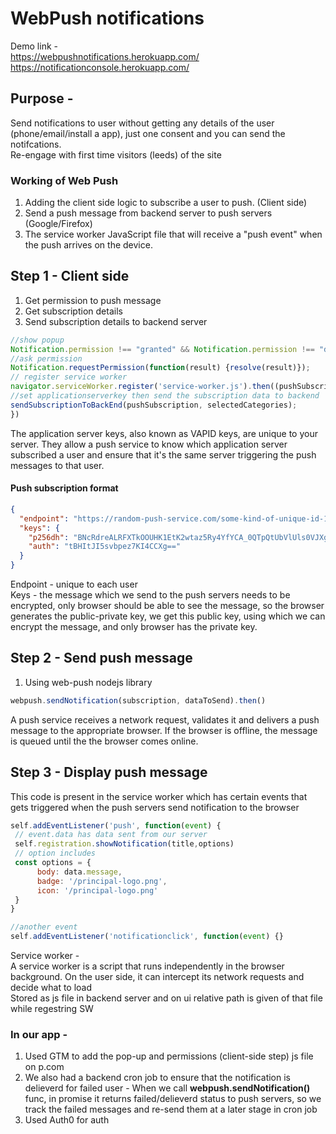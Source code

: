 # WebPush notifications

Demo link -  
<https://webpushnotifications.herokuapp.com/>  
<https://notificationconsole.herokuapp.com/>

## Purpose -

Send notifications to user without getting any details of the user (phone/email/install a app), just one consent and you can send the notifcations.  
Re-engage with first time visitors (leeds) of the site  

### Working of Web Push

1. Adding the client side logic to subscribe a user to push. (Client side)
2. Send a push message from backend server to push servers (Google/Firefox)
3. The service worker JavaScript file that will receive a "push event" when the push arrives on the device.

## Step 1 - Client side

1. Get permission to push message
2. Get subscription details
3. Send subscription details to backend server


```javascript
//show popup
Notification.permission !== "granted" && Notification.permission !== "denied"
//ask permission
Notification.requestPermission(function(result) {resolve(result)});
// register service worker
navigator.serviceWorker.register('service-worker.js').then((pushSubscription) => {
//set applicationserverkey then send the subscription data to backend
sendSubscriptionToBackEnd(pushSubscription, selectedCategories);
})
```

The application server keys, also known as VAPID keys, are unique to your server. They allow a push service to know which application server subscribed a user and ensure that it's the same server triggering the push messages to that user.  

#### Push subscription format  

```json
{
  "endpoint": "https://random-push-service.com/some-kind-of-unique-id-1234/v2/",
  "keys": {
    "p256dh": "BNcRdreALRFXTkOOUHK1EtK2wtaz5Ry4YfYCA_0QTpQtUbVlUls0VJXg7A8u-Ts1XbjhazAkj7I99e8QcYP7DkM=",
    "auth": "tBHItJI5svbpez7KI4CCXg=="
  }
}
```

Endpoint - unique to each user  
Keys - the message which we send to the push servers needs to be encrypted, only browser should be able to see the message, so the browser generates the public-private key, we get this public key, using which we can encrypt the message, and only browser has the private key.

## Step 2 - Send push message

1. Using web-push nodejs library  

```javascript
webpush.sendNotification(subscription, dataToSend).then()
```

A push service receives a network request, validates it and delivers a push message to the appropriate browser. If the browser is offline, the message is queued until the the browser comes online.  

## Step 3 - Display push message

This code is present in the service worker which has certain events that gets triggered when the push servers send notification to the browser

```javascript
self.addEventListener('push', function(event) {
 // event.data has data sent from our server
 self.registration.showNotification(title,options)
 // option includes
 const options = {
      body: data.message,
      badge: '/principal-logo.png',
      icon: '/principal-logo.png'
 }
}

//another event
self.addEventListener('notificationclick', function(event) {}
```

Service worker -  
A service worker is a script that runs independently in the browser background. On the user side, it can intercept its network requests and decide what to load  
Stored as js file in backend server and on ui relative path is given of that file while regestring SW

### In our app -

1. Used GTM to add the pop-up and permissions (client-side step) js file on p.com  
2. We also had a backend cron job to ensure that the notification is delieverd for failed user -
When we call **webpush.sendNotification()** func, in promise it returns failed/delieverd status to push servers, so we track the failed messages and re-send them at a later stage in cron job  
3. Used Auth0 for auth
